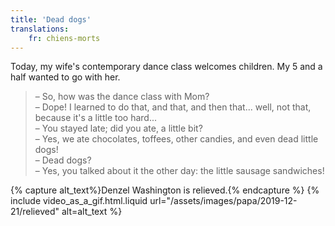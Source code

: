 ```yaml
---
title: 'Dead dogs'
translations:
    fr: chiens-morts
---
```


Today, my wife's contemporary dance class welcomes children. My 5 and a half wanted to go with her.

<!-- more -->

> – So, how was the dance class with Mom?  
> – Dope! I learned to do that, and that, and then that... well, not that, because it's a little too hard...  
> – You stayed late; did you ate, a little bit?  
> – Yes, we ate chocolates, toffees, other candies, and even dead little dogs!  
> – Dead dogs?  
> – Yes, you talked about it the other day: the little sausage sandwiches!

{% capture alt_text%}Denzel Washington is relieved.{% endcapture %} {% include video_as_a_gif.html.liquid
url="/assets/images/papa/2019-12-21/relieved"
alt=alt_text
%}
